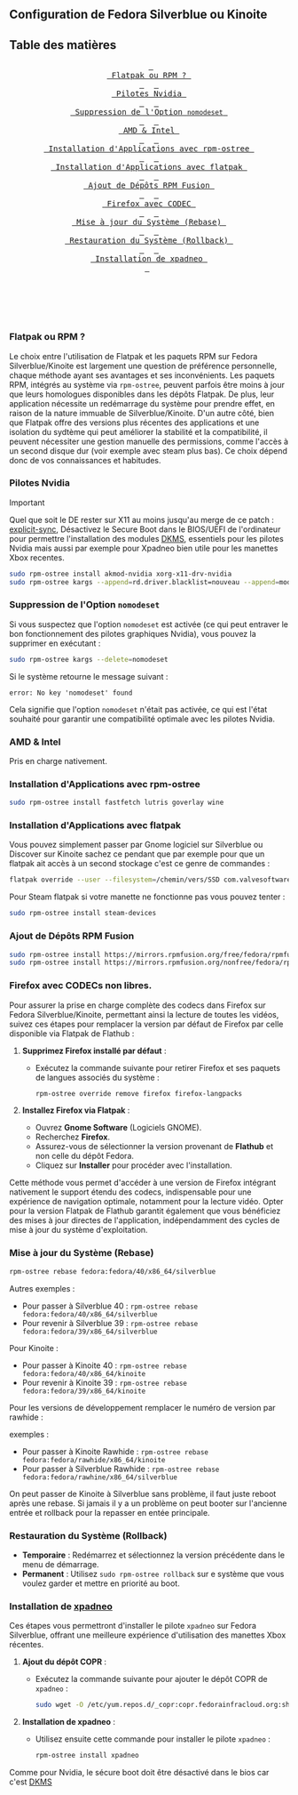 ## Configuration de Fedora Silverblue ou Kinoite

## Table des matières

<div align="center">

&ensp;[<kbd> <br> Flatpak ou RPM ? <br> </kbd>](#flatpak-ou-rpm-)&ensp;
&ensp;[<kbd> <br> Pilotes Nvidia <br> </kbd>](#pilotes-nvidia)&ensp;
&ensp;[<kbd> <br> Suppression de l'Option `nomodeset` <br> </kbd>](#suppression-de-loption-nomodeset)&ensp;
&ensp;[<kbd> <br> AMD & Intel <br> </kbd>](#amd--intel)&ensp;
&ensp;[<kbd> <br> Installation d'Applications avec rpm-ostree <br> </kbd>](#installation-dapplications-avec-rpm-ostree)&ensp;
&ensp;[<kbd> <br> Installation d'Applications avec flatpak <br> </kbd>](#installation-dapplications-avec-flatpak)&ensp;
&ensp;[<kbd> <br> Ajout de Dépôts RPM Fusion <br> </kbd>](#ajout-de-dépôts-rpm-fusion)&ensp;
&ensp;[<kbd> <br> Firefox avec CODEC <br> </kbd>](#firefox-avec-codec)&ensp;
&ensp;[<kbd> <br> Mise à jour du Système (Rebase) <br> </kbd>](#mise-à-jour-du-système-rebase)&ensp;
&ensp;[<kbd> <br> Restauration du Système (Rollback) <br> </kbd>](#restauration-du-système-rollback)&ensp;
&ensp;[<kbd> <br> Installation de xpadneo <br> </kbd>](#installation-de-xpadneo)&ensp;

<br><br><br><br></div>

### Flatpak ou RPM ? 

Le choix entre l'utilisation de Flatpak et les paquets RPM sur Fedora Silverblue/Kinoite est largement une question de préférence personnelle, chaque méthode ayant ses avantages et ses inconvénients. Les paquets RPM, intégrés au système via `rpm-ostree`, peuvent parfois être moins à jour que leurs homologues disponibles dans les dépôts Flatpak. De plus, leur application nécessite un redémarrage du système pour prendre effet, en raison de la nature immuable de Silverblue/Kinoite. D'un autre côté, bien que Flatpak offre des versions plus récentes des applications et une isolation du sydtème qui peut améliorer la stabilité et la compatibilité, il peuvent nécessiter une gestion manuelle des permissions, comme l'accès à un second disque dur (voir exemple avec steam plus bas). Ce choix dépend donc de vos connaissances et habitudes. 

### Pilotes Nvidia
> [!IMPORTANT]
>  Quel que soit le DE rester sur X11 au moins jusqu'au merge de ce patch : [explicit-sync](https://gitlab.freedesktop.org/xorg/xserver/-/merge_requests/967),
>  Désactivez le Secure Boot dans le BIOS/UEFI de l'ordinateur pour permettre l'installation des modules [DKMS](https://wiki.archlinux.org/title/Dynamic_Kernel_Module_Support_(Fran%C3%A7ais)), essentiels pour les pilotes Nvidia mais aussi par exemple pour Xpadneo bien utile pour les manettes Xbox recentes.

```bash
sudo rpm-ostree install akmod-nvidia xorg-x11-drv-nvidia
sudo rpm-ostree kargs --append=rd.driver.blacklist=nouveau --append=modprobe.blacklist=nouveau --append=nvidia-drm.modeset=1
```

### Suppression de l'Option `nomodeset`

Si vous suspectez que l'option `nomodeset` est activée (ce qui peut entraver le bon fonctionnement des pilotes graphiques Nvidia), vous pouvez la supprimer en exécutant :

```bash
sudo rpm-ostree kargs --delete=nomodeset
```

Si le système retourne le message suivant :

```
error: No key 'nomodeset' found
```

Cela signifie que l'option `nomodeset` n'était pas activée, ce qui est l'état souhaité pour garantir une compatibilité optimale avec les pilotes Nvidia.

### AMD & Intel
Pris en charge nativement.

### Installation d'Applications avec rpm-ostree
```bash
sudo rpm-ostree install fastfetch lutris goverlay wine
```

### Installation d'Applications avec flatpak

Vous pouvez simplement passer par Gnome logiciel sur Silverblue ou Discover sur Kinoite sachez ce pendant que par exemple pour que un flatpak ait accès à un second stockage c'est ce genre de commandes :

```bash
flatpak override --user --filesystem=/chemin/vers/SSD com.valvesoftware.Steam
```

Pour Steam flatpak si votre manette ne fonctionne pas vous pouvez tenter : 

```bash
sudo rpm-ostree install steam-devices
```

### Ajout de Dépôts RPM Fusion
```bash
sudo rpm-ostree install https://mirrors.rpmfusion.org/free/fedora/rpmfusion-free-release-$(rpm -E %fedora).noarch.rpm
sudo rpm-ostree install https://mirrors.rpmfusion.org/nonfree/fedora/rpmfusion-nonfree-release-$(rpm -E %fedora).noarch.rpm
```

### Firefox avec CODECs non libres.
Pour assurer la prise en charge complète des codecs dans Firefox sur Fedora Silverblue/Kinoite, permettant ainsi la lecture de toutes les vidéos, suivez ces étapes pour remplacer la version par défaut de Firefox par celle disponible via Flatpak de Flathub :

1. **Supprimez Firefox installé par défaut** :
    - Exécutez la commande suivante pour retirer Firefox et ses paquets de langues associés du système :
        ```bash
        rpm-ostree override remove firefox firefox-langpacks
        ```

2. **Installez Firefox via Flatpak** :
    - Ouvrez **Gnome Software** (Logiciels GNOME).
    - Recherchez **Firefox**.
    - Assurez-vous de sélectionner la version provenant de **Flathub** et non celle du dépôt Fedora.
    - Cliquez sur **Installer** pour procéder avec l'installation.

Cette méthode vous permet d'accéder à une version de Firefox intégrant nativement le support étendu des codecs, indispensable pour une expérience de navigation optimale, notamment pour la lecture vidéo. Opter pour la version Flatpak de Flathub garantit également que vous bénéficiez des mises à jour directes de l'application, indépendamment des cycles de mise à jour du système d'exploitation.

### Mise à jour du Système (Rebase)
```bash
rpm-ostree rebase fedora:fedora/40/x86_64/silverblue
```
Autres exemples :
- Pour passer à Silverblue 40 : `rpm-ostree rebase fedora:fedora/40/x86_64/silverblue`
- Pour revenir à Silverblue 39 : `rpm-ostree rebase fedora:fedora/39/x86_64/silverblue`

Pour Kinoite : 

- Pour passer à Kinoite 40 : `rpm-ostree rebase fedora:fedora/40/x86_64/kinoite`
- Pour revenir à Kinoite 39 : `rpm-ostree rebase fedora:fedora/39/x86_64/kinoite`

Pour les versions de développement remplacer le numéro de version par rawhide :

exemples :

- Pour passer à Kinoite Rawhide    : `rpm-ostree rebase fedora:fedora/rawhide/x86_64/kinoite`
- Pour passer à Silverblue Rawhide : `rpm-ostree rebase fedora:fedora/rawhine/x86_64/silverblue`

On peut passer de Kinoite à Silverblue sans problème, il faut juste reboot après une rebase. Si jamais il y a un problème on peut booter sur l'ancienne entrée et rollback pour la repasser en entée principale.

### Restauration du Système (Rollback)
- **Temporaire** : Redémarrez et sélectionnez la version précédente dans le menu de démarrage.
- **Permanent** : Utilisez `sudo rpm-ostree rollback` sur e système que vous voulez garder et mettre en priorité au boot.

### Installation de [xpadneo](https://github.com/atar-axis/xpadneo)

Ces étapes vous permettront d'installer le pilote `xpadneo` sur Fedora Silverblue, offrant une meilleure expérience d'utilisation des manettes Xbox récentes.

1. **Ajout du dépôt COPR** :
    - Exécutez la commande suivante pour ajouter le dépôt COPR de `xpadneo` :
        ```bash
        sudo wget -O /etc/yum.repos.d/_copr:copr.fedorainfracloud.org:shdwchn10:xpadneo.repo https://copr.fedorainfracloud.org/coprs/shdwchn10/xpadneo/repo/fedora-$(rpm -E %fedora)/shdwchn10-xpadneo-fedora-$(rpm -E %fedora).repo
        ```

2. **Installation de xpadneo** :
    - Utilisez ensuite cette commande pour installer le pilote `xpadneo` :
        ```bash
        rpm-ostree install xpadneo
        ```
Comme pour Nvidia, le sécure boot doit être désactivé dans le bios car c'est [DKMS](https://wiki.archlinux.org/title/Dynamic_Kernel_Module_Support_(Fran%C3%A7ais))
